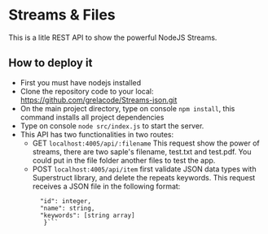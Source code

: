# Streams & Files

This is a litle REST API to show the powerful NodeJS Streams.

## How to deploy it

- First you must have nodejs installed
- Clone the repository code to your local: https://github.com/grelacode/Streams-json.git
- On the main project directory, type on console ```npm install```, this command installs all project dependencies
- Type on console ```node src/index.js``` to start the server.
- This API has two functionalities in two routes:
  - GET ```localhost:4005/api/:filename``` 
   This request show the power of streams, there are two saple's filename, test.txt and test.pdf. You could put in the file folder another files to test the app.
  - POST ```localhost:4005/api/item```
   first validate JSON data types with Superstruct library, and delete the repeats keywords.
   This request receives a JSON file in the following format:
      ```{
        "id": integer,
        "name": string,
        "keywords": [string array]
         }```
   
  
